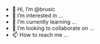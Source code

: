 - 👋 Hi, I’m @brusic
- 👀 I’m interested in ...
- 🌱 I’m currently learning ...
- 💞️ I’m looking to collaborate on ...
- 📫 How to reach me ...

<!---
brusic/brusic is a ✨ special ✨ repository because its `README.md` (this file) appears on your GitHub profile.
You can click the Preview link to take a look at your changes.
--->

